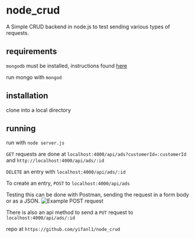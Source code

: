 # node_crud
A Simple CRUD backend in node.js to test sending various types of requests.


## requirements
`mongodb` must be installed, instructions found [here](https://docs.mongodb.com/manual/administration/install-community/)

run mongo with `mongod`

## installation
clone into a local directory

## running
run with `node server.js`

`GET` requests are done at `localhost:4000/api/ads?customerId=:customerId` and `http://localhost:4000/api/ads/:id`

`DELETE` an entry with `localhost:4000/api/ads/:id`

To create an entry, `POST` to `localhost:4000/api/ads`

Testing this can be done with Postman, sending the request in a form body or as a JSON.
![Example POST request](https://i.imgur.com/N9XbNBK.png)

There is also an api method to send a `PUT` request to `localhost:4000/api/ads/:id`



repo at `https://github.com/yifanl1/node_crud`
